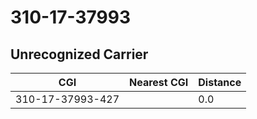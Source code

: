 # 310-17-37993
## Unrecognized Carrier


| CGI | Nearest CGI | Distance |
|-----|-------------|----------|
| 310-17-37993-427 |  | 0.0 |

